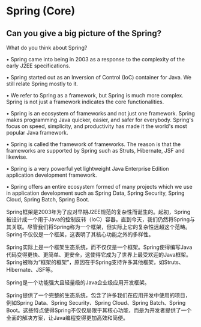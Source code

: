 # Spring (Core)

## Can you give a big picture of the Spring?

What do you think about Spring?

• Spring came into being in 2003 as a response to the complexity of the early J2EE specifications.

• Spring started out as an Inversion of Control (IoC) container for Java. We still relate Spring mostly to it.

• We refer to Spring as a framework, but Spring is much more complex. Spring is not just a framework indicates the core functionalities.

• Spring is an ecosystem of frameworks and not just one framework. Spring makes programming Java
quicker, easier, and safer for everybody. Spring's focus on speed, simplicity, and productivity has
made it the world's most popular Java framework.

• Spring is called the framework of frameworks. The reason is that the frameworks are supported by
Spring such as Struts, Hibernate, JSF and likewise.

• Spring is a very powerful yet lightweight Java Enterprise Edition application development framework.

• Spring offers an entire ecosystem formed of many projects which we use in application development
such as Spring Data, Spring Security, Spring Cloud, Spring Batch, Spring Boot.

Spring框架是2003年为了应对早期J2EE规范的复杂性而诞生的。起初，Spring被设计成一个用于Java的控制反转（IoC）容器。直到今天，我们仍然将Spring与其关联。尽管我们将Spring称为一个框架，但实际上它的复杂性远超这个范畴。Spring不仅仅是一个框架，这表明了其核心功能之外的多样性。

Spring实际上是一个框架生态系统，而不仅仅是一个框架。Spring使得编写Java代码变得更快、更简单、更安全，这使得它成为了世界上最受欢迎的Java框架。Spring被称为“框架的框架”，原因在于Spring支持许多其他框架，如Struts、Hibernate、JSF等。

Spring是一个功能强大且轻量级的Java企业级应用开发框架。

Spring提供了一个完整的生态系统，包含了许多我们在应用开发中使用的项目，例如Spring Data、Spring Security、Spring Cloud、Spring Batch、Spring Boot。这些特点使得Spring不仅仅局限于其核心功能，而是为开发者提供了一个全面的解决方案，让Java编程变得更加高效和简便。